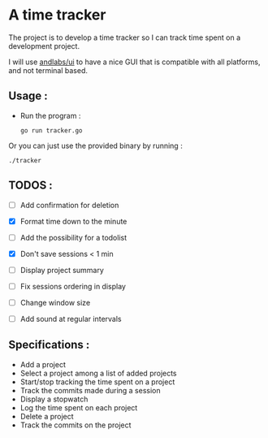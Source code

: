 # A time tracker

The project is to develop a time tracker so I can track time 
spent on a development project.

I will use [andlabs/ui](https://github.com/andlabs/ui) to have
a nice GUI that is compatible with all platforms, and not terminal
based.


## Usage :

- Run the program : 
 
  `go run tracker.go`
  
  
 Or you can just use the provided binary by running :
 
 `./tracker`
 
 ## TODOS :
- [ ] Add confirmation for deletion
- [x] Format time down to the minute
- [ ] Add the possibility for a todolist
- [x] Don't save sessions < 1 min
- [ ] Display project summary
- [ ] Fix sessions ordering in display
- [ ] Change window size
- [ ] Add sound at regular intervals


## Specifications :
- Add a project
- Select a project among a list of added projects
- Start/stop tracking the time spent on a project
- Track the commits made during a session
- Display a stopwatch
- Log the time spent on each project
- Delete a project
- Track the commits on the project

